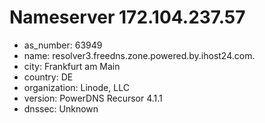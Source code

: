 # Nameserver 172.104.237.57

* as_number: 63949
* name: resolver3.freedns.zone.powered.by.ihost24.com.
* city: Frankfurt am Main
* country: DE
* organization: Linode, LLC
* version: PowerDNS Recursor 4.1.1
* dnssec: Unknown
